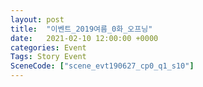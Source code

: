 ```yaml
---
layout: post
title:  "이벤트_2019여름_0화_오프닝"
date:   2021-02-10 12:00:00 +0000
categories: Event
Tags: Story Event
SceneCode: ["scene_evt190627_cp0_q1_s10"]
---
```

